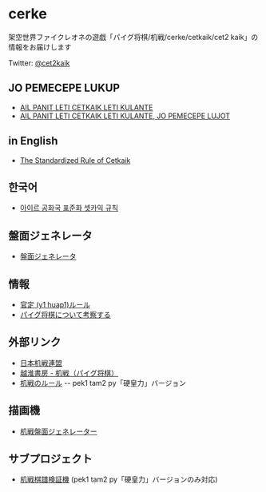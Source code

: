 # cerke
架空世界ファイクレオネの遊戯「パイグ将棋/机戦/cerke/cetkaik/cet2 kaik」の情報をお届けします

Twitter: [@cet2kaik](https://twitter.com/cet2kaik)

## JO PEMECEPE LUKUP
 - [AIL PANIT LETI CETKAIK LETI KULANTE](https://docs.google.com/document/d/1hucBatoIvOQPu4rPglqiWqsDM9_6GAa6ZiuvSQKRIzI/edit)
 - [AIL PANIT LETI CETKAIK LETI KULANTE, JO PEMECEPE LUJOT](https://github.com/sozysozbot/cerke/blob/master/AIL%20PANIT%20LETI%20CETKAIK%20LETI%20KULANTE.pdf)

## in English
 - [The Standardized Rule of Cetkaik](https://github.com/sozysozbot/cerke/blob/master/y1_huap1_summary_en.pdf)

## 한국어
 - [아이르 공화국 표준화 셋카익 규칙](https://github.com/sozysozbot/cerke/blob/master/y1_huap1_summary_ko.pdf)

## 盤面ジェネレータ
- [盤面ジェネレータ](https://sozysozbot.github.io/cerke/generator.html)

## 情報
- [官定 (y1 huap1)ルール](https://github.com/sozysozbot/cerke/blob/master/y1_huap1_summary_ja.pdf)
- [パイグ将棋について考察する](https://sozysozbot.github.io/cerke/hia1.html)

## 外部リンク

- [日本机戦連盟](https://sites.google.com/view/cet2kaik/)
- [越淮書房 - 机戦（パイグ将棋）](https://sites.google.com/site/syxobo/%E6%9C%BA%E6%88%A6%E3%83%91%E3%82%A4%E3%82%B0%E5%B0%86%E6%A3%8B?authuser=0)
- [机戦のルール](https://drive.google.com/file/d/1GMnbM5yeqwySTRimGzk-Hvr1eKxo8le6/view?usp=sharing) -- pek1 tam2 py「硬皇力」バージョン

## 描画機
- [机戦盤面ジェネレーター](https://sozysozbot.github.io/cerke/generator.html)

## サブプロジェクト
- [机戦棋譜検証機](https://github.com/sozysozbot/cerke/tree/master/cerkefs) (pek1 tam2 py「硬皇力」バージョンのみ対応)
